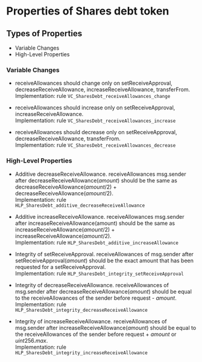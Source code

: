 # Properties of Shares debt token

## Types of Properties

- Variable Changes
- High-Level Properties

### Variable Changes

- receiveAllowances should change only on setReceiveApproval,
  decreaseReceiveAllowance, increaseReceiveAllowance, transferFrom.\
  Implementation: rule `VC_SharesDebt_receiveAllowances_change`

- receiveAllowances should increase only on setReceiveApproval, increaseReceiveAllowance.\
  Implementation: rule `VC_SharesDebt_receiveAllowances_increase`

- receiveAllowances should decrease only on setReceiveApproval, decreaseReceiveAllowance, transferFrom.\
  Implementation: rule `VC_SharesDebt_receiveAllowances_decrease`

### High-Level Properties

- Additive decreaseReceiveAllowance. receiveAllowances msg.sender after decreaseReceiveAllowance($amount$)
  should be the same as decreaseReceiveAllowance($amount/2$) + decreaseReceiveAllowance($amount/2$).\
  Implementation: rule `HLP_SharesDebt_additive_decreaseReceiveAllowance`

- Additive increaseReceiveAllowance. receiveAllowances msg.sender after increaseReceiveAllowance(amount)
  should be the same as increaseReceiveAllowance($amount/2$) + increaseReceiveAllowance($amount/2$).\
  Implementation: rule `HLP_SharesDebt_additive_increaseAllowance`

- Integrity of setReceiveApproval. receiveAllowances of msg.sender after setReceiveApproval($amount$)
  should be the exact amount that has been requested for a setReceiveApproval.\
  Implementation: rule `HLP_SharesDebt_integrity_setReceiveApproval`

- Integrity of decreaseReceiveAllowance. receiveAllowances of msg.sender after decreaseReceiveAllowance($amount$)
  should be equal to the receiveAllowances of the sender before request - $amount$.\
  Implementation: rule `HLP_SharesDebt_integrity_decreaseReceiveAllowance`

- Integrity of increaseReceiveAllowance. receiveAllowances of msg.sender after increaseReceiveAllowance($amount$)
  should be equal to the receiveAllowances of the sender before request + $amount$ or $uint256.max$.\
  Implementation: rule `HLP_SharesDebt_integrity_increaseReceiveAllowance`
